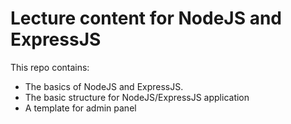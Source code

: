 # Lecture content for NodeJS and ExpressJS
This repo contains:
- The basics of NodeJS and ExpressJS.
- The basic structure for NodeJS/ExpressJS application
- A template for admin panel

